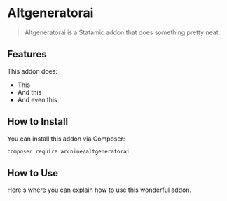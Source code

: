 # Altgeneratorai

> Altgeneratorai is a Statamic addon that does something pretty neat.

## Features

This addon does:

- This
- And this
- And even this

## How to Install

You can install this addon via Composer:

``` bash
composer require arcnine/altgeneratorai
```

## How to Use

Here's where you can explain how to use this wonderful addon.
